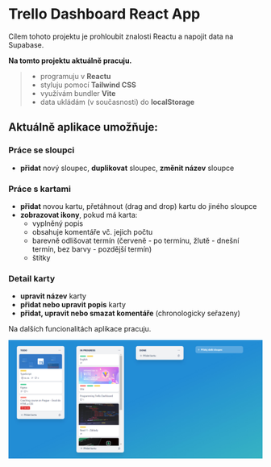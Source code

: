 # Trello Dashboard React App

Cílem tohoto projektu je prohloubit znalosti Reactu a napojit data na Supabase.


**Na tomto projektu aktuálně pracuju.**


>- programuju v **Reactu**
>- styluju pomocí **Tailwind CSS**
>- využívám bundler **Vite**
>- data ukládám (v současnosti) do **localStorage**



## Aktuálně aplikace umožňuje:

### Práce se sloupci
- **přidat** nový sloupec, **duplikovat** sloupec, **změnit název** sloupce


### Práce s kartami
- **přidat** novou kartu, přetáhnout (drag and drop) kartu do jiného sloupce
- **zobrazovat ikony**, pokud má karta:
    - vyplněný popis
    - obsahuje komentáře vč. jejich počtu
    - barevně odlišovat termín (červeně - po termínu, žlutě - dnešní termín, bez barvy - pozdější termín)
    - štítky


### Detail karty
- **upravit název** karty
- **přidat nebo upravit popis** karty
- **přidat, upravit nebo smazat komentáře** (chronologicky seřazeny)


Na dalších funcionalitách aplikace pracuju.

![screenshot](./design/screen-trello.jpg)
